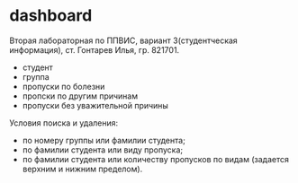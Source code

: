 # dashboard
Вторая лабораторная по ППВИС, вариант 3(студентческая информация), ст. Гонтарев Илья, гр. 821701.
* студент 
* группа
* пропуски по болезни
* пропски по другим причинам
* пропуски без уважительной причины

Условия поиска и удаления:
- по номеру группы или фамилии студента;
- по фамилии студента или виду пропуска;
- по фамилии студента или количеству пропусков по видам
(задается верхним и нижним пределом).
